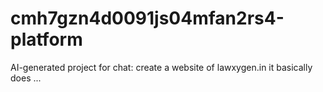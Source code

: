 # cmh7gzn4d0091js04mfan2rs4-platform
AI-generated project for chat: create a website of lawxygen.in it basically does ...
